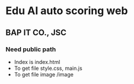 # Edu AI auto scoring web
## BAP IT CO., JSC

### Need public path 
- Index is index.html
- To get file style.css, main.js
- To get file image /image
